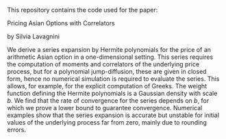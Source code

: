 This repository contains the code used for the paper:

Pricing Asian Options with Correlators

by Silvia Lavagnini

We derive a series expansion by Hermite polynomials for the price of an 
arithmetic Asian option in a one-dimensional setting. This series requires 
the computation of moments and correlators of the underlying price process, but 
for a polynomial jump-diffusion, these are given in closed form, hence no numerical 
simulation is required to evaluate the series. This allows, for example, for the 
explicit computation of Greeks. The weight function defining the Hermite polynomials 
is a Gaussian density with scale $b$. 
We find that the rate of convergence for the series depends on $b$, for which we 
prove a lower bound to guarantee convergence. Numerical examples show that the 
series expansion is accurate but unstable for initial values of the underlying process 
far from zero, mainly due to rounding errors. 

